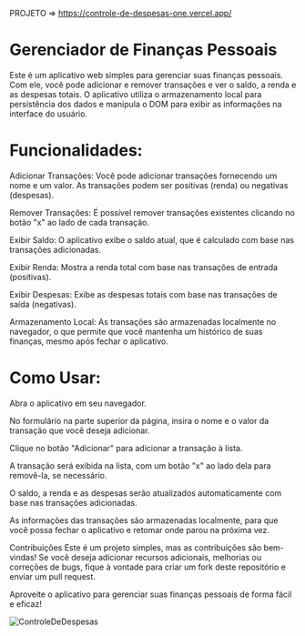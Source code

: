 PROJETO => https://controle-de-despesas-one.vercel.app/

# Gerenciador de Finanças Pessoais

Este é um aplicativo web simples para gerenciar suas finanças pessoais. Com ele, você pode adicionar e remover transações e ver o saldo, a renda e as despesas totais. O aplicativo utiliza o armazenamento local para persistência dos dados e manipula o DOM para exibir as informações na interface do usuário.

# Funcionalidades:

Adicionar Transações: Você pode adicionar transações fornecendo um nome e um valor. As transações podem ser positivas (renda) ou negativas (despesas).

Remover Transações: É possível remover transações existentes clicando no botão "x" ao lado de cada transação.

Exibir Saldo: O aplicativo exibe o saldo atual, que é calculado com base nas transações adicionadas.

Exibir Renda: Mostra a renda total com base nas transações de entrada (positivas).

Exibir Despesas: Exibe as despesas totais com base nas transações de saída (negativas).

Armazenamento Local: As transações são armazenadas localmente no navegador, o que permite que você mantenha um histórico de suas finanças, mesmo após fechar o aplicativo.

# Como Usar:

Abra o aplicativo em seu navegador.

No formulário na parte superior da página, insira o nome e o valor da transação que você deseja adicionar.

Clique no botão "Adicionar" para adicionar a transação à lista.

A transação será exibida na lista, com um botão "x" ao lado dela para removê-la, se necessário.

O saldo, a renda e as despesas serão atualizados automaticamente com base nas transações adicionadas.

As informações das transações são armazenadas localmente, para que você possa fechar o aplicativo e retomar onde parou na próxima vez.

Contribuições
Este é um projeto simples, mas as contribuições são bem-vindas! Se você deseja adicionar recursos adicionais, melhorias ou correções de bugs, fique à vontade para criar um fork deste repositório e enviar um pull request.

Aproveite o aplicativo para gerenciar suas finanças pessoais de forma fácil e eficaz!


![ControleDeDespesas](https://github.com/luks-prog/ControleDeDespesas/assets/84254918/64921a56-fb56-4d3d-85b8-ee2161bae983)
